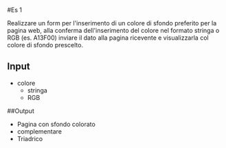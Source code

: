#Es 1

Realizzare un form per l'inserimento di un colore di sfondo preferito
per la pagina web, alla conferma dell'inserimento del colore
nel formato stringa o RGB (es. A13F00)
inviare il dato alla pagina ricevente
e visualizzarla col colore di sfondo prescelto.

## Input

- colore
    - stringa
    - RGB

##Output

- Pagina con sfondo colorato
- complementare
- Triadrico
